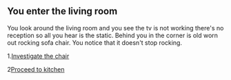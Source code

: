 ## You enter the living room 

You look around the living room and you see the tv is not working there's no reception so all you hear is the static. Behind you in the corner is old worn out rocking sofa chair. You notice that it doesn't stop rocking.

1.[Investigate the chair](situation-outcome-4.md)

2[Proceed to kitchen](situation-outcome-3.md)
